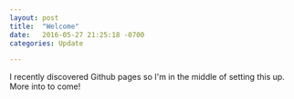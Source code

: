 ```yaml
---
layout: post
title:  "Welcome"
date:   2016-05-27 21:25:18 -0700
categories: Update

---
```


I recently discovered Github pages so I'm in the middle of setting this up. More into to come!
